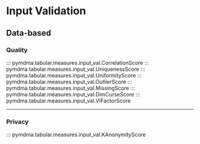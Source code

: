 # Input Validation

## Data-based
### Quality
::: pymdma.tabular.measures.input_val.CorrelationScore
::: pymdma.tabular.measures.input_val.UniquenessScore
::: pymdma.tabular.measures.input_val.UniformityScore
::: pymdma.tabular.measures.input_val.OutlierScore
::: pymdma.tabular.measures.input_val.MissingScore
::: pymdma.tabular.measures.input_val.DimCurseScore
::: pymdma.tabular.measures.input_val.VIFactorScore

______________________________________________________________________

### Privacy

::: pymdma.tabular.measures.input_val.KAnonymityScore
